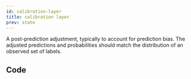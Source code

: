 ```yaml
---
id: calibration-layer
title: calibration layer
prev: state
---
```


A post-prediction adjustment, typically to account for prediction bias. The adjusted predictions and probabilities should match the distribution of an observed set of labels.

## Code